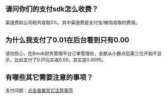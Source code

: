 ## 请问你们的支付sdk怎么收费？

渠道费和公司税共收取5%。其中渠道费是支付宝/微信收取的费用。

## 为什么我支付了0.01在后台看到只有0.00

请勿担心，在Bmob财务管理平台订单管理处，金额从小数点后第三位开始不显示，比如支付了0.01元实收0.00，其实是0.0095。

## 有哪些其它需要注意的事项？

支付问题：[点击查看其它注意事项](http://docs.bmob.cn/androidpay/index.html?menukey=fast_start&key=start_android_pay#index_%E5%85%B6%E4%BB%96)


